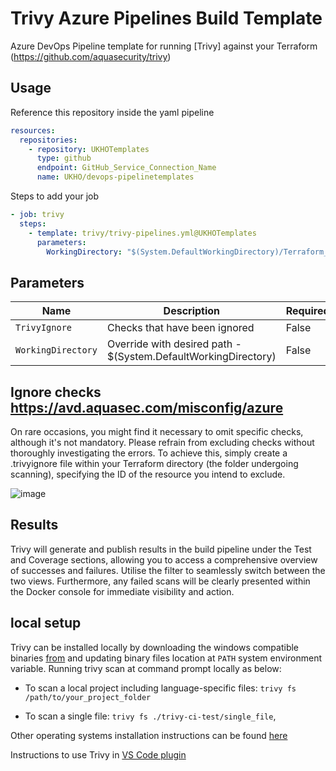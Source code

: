 # Trivy Azure Pipelines Build Template

Azure DevOps Pipeline template for running [Trivy] against your Terraform (https://github.com/aquasecurity/trivy)

## Usage

Reference this repository inside the yaml pipeline

```yaml
resources:
  repositories: 
    - repository: UKHOTemplates
      type: github
      endpoint: GitHub_Service_Connection_Name
      name: UKHO/devops-pipelinetemplates
```

Steps to add your job

```yaml
- job: trivy
  steps: 
    - template: trivy/trivy-pipelines.yml@UKHOTemplates
      parameters: 
        WorkingDirectory: "$(System.DefaultWorkingDirectory)/Terraform_Folder"
```


## Parameters


| Name                 | Description                                                                                    | Required? |
|----------------------|------------------------------------------------------------------------------------------------|-----------|
| `TrivyIgnore`        | Checks that have been ignored                                                                  | False     |
| `WorkingDirectory`   | Override with desired path - $(System.DefaultWorkingDirectory)                                 | False     |


## Ignore checks https://avd.aquasec.com/misconfig/azure

On rare occasions, you might find it necessary to omit specific checks, although it's not mandatory. Please refrain from excluding checks without thoroughly investigating the errors. To achieve this, simply create a .trivyignore file within your Terraform directory (the folder undergoing scanning), specifying the ID of the resource you intend to exclude.

![image](https://github.com/UKHO/devops-pipelinetemplates/assets/52528924/ee92d2a9-81fc-459b-b99d-f445ecb0804c)


## Results

Trivy will generate and publish results in the build pipeline under the Test and Coverage sections, allowing you to access a comprehensive overview of successes and failures. Utilise the filter to seamlessly switch between the two views. Furthermore, any failed scans will be clearly presented within the Docker console for immediate visibility and action.

## local setup

Trivy can be installed locally by downloading the windows compatible binaries [from](https://github.com/aquasecurity/trivy/releases/latest/) and updating binary files location at `PATH` system environment variable.
Running trivy scan at command prompt locally as below:

- To scan a local project including language-specific files:
`trivy fs /path/to/your_project_folder`

- To scan a single file:
`trivy fs ./trivy-ci-test/single_file`,

Other operating systems installation instructions can be found [here](https://aquasecurity.github.io/trivy/v0.18.3/installation/)

Instructions to use Trivy in [VS Code plugin](https://github.com/aquasecurity/trivy-vscode-extension)







